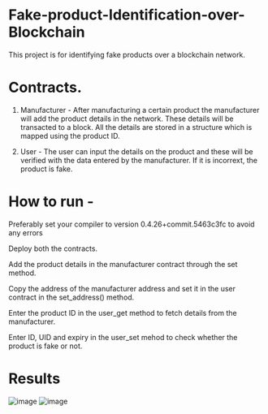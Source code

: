 # Fake-product-Identification-over-Blockchain

This project is for identifying fake products over a blockchain network.

# Contracts.

1. Manufacturer - After manufacturing a certain product the manufacturer will add the product details in the network. These details will be transacted to a block.
                  All the details are stored in a structure which is mapped using the product ID.
                  
2. User -         The user can input the details on the product and these will be verified with the data entered by the manufacturer. If it is incorrext, the product is                   fake.


# How to run - 

Preferably set your compiler to version 0.4.26+commit.5463c3fc to avoid any errors

Deploy both the contracts.

Add the product details in the manufacturer contract through the set method.

Copy the address of the manufacturer address and set it in the user contract in the set_address() method.

Enter the product ID in the user_get method to fetch details from the manufacturer.

Enter ID, UID and expiry in the user_set mehod to check whether the product is fake or not.


# Results

![image](https://user-images.githubusercontent.com/94474290/205031603-fb440171-2349-4a0b-bc41-d74615f91856.png)                                   ![image](https://user-images.githubusercontent.com/94474290/205031951-e329f0c9-e80b-4d6e-b50f-710d944b6d29.png)

